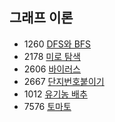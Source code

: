 ## 그래프 이론
- 1260 [DFS와 BFS](https://github.com/JIYUNHYEOK/Coding_Test/blob/main/BaekJoon/Graph%20Theory/B1260_solution.py)
- 2178 [미로 탐색](https://github.com/JIYUNHYEOK/Coding_Test/blob/main/BaekJoon/Graph%20Theory/B2178_solution.py)
- 2606 [바이러스](https://github.com/JIYUNHYEOK/Coding_Test/blob/main/BaekJoon/Graph%20Theory/B2606_solution.py)
- 2667 [단지번호붙이기](https://github.com/JIYUNHYEOK/Coding_Test/blob/main/BaekJoon/Graph%20Theory/B2667_solution.py)
- 1012 [유기농 배추](https://github.com/JIYUNHYEOK/Coding_Test/blob/main/BaekJoon/Graph%20Theory/B1012_solution.py)
- 7576 [토마토](https://github.com/JIYUNHYEOK/Coding_Test/blob/main/BaekJoon/Graph%20Theory/B7576_solution.py)
